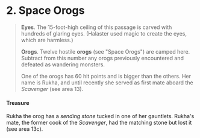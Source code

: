# 2. Space Orogs

>**Eyes**. The 15-foot-high ceiling of this passage is carved with hundreds of glaring eyes. (Halaster used magic to create the eyes, which are harmless.)
>
>**Orogs**. Twelve hostile **orogs** (see "Space Orogs") are camped here. Subtract from this number any orogs previously encountered and defeated as wandering monsters.
>
>One of the orogs has 60 hit points and is bigger than the others. Her name is Rukha, and until recently she served as first mate aboard the *Scavenger* (see area 13).
>

#### Treasure

Rukha the orog has a *sending stone* tucked in one of her gauntlets. Rukha's mate, the former cook of the *Scavenger*, had the matching stone but lost it (see area 13c).